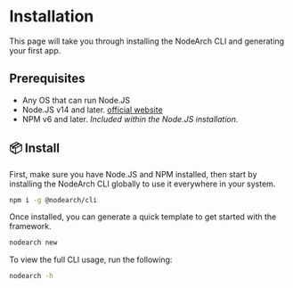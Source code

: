 # Installation
This page will take you through installing the NodeArch CLI and generating your first app. 
## Prerequisites
* Any OS that can run Node.JS 
* Node.JS v14 and later. [official website](https://nodejs.org/en/download/)
* NPM v6 and later. *Included within the Node.JS installation.*

## 📦 Install

First, make sure you have Node.JS and NPM installed, then start by installing the NodeArch CLI globally to use it everywhere in your system.

```sh
npm i -g @nodearch/cli
```

Once installed, you can generate a quick template to get started with the framework.
```sh
nodearch new
```

To view the full CLI usage, run the following:
```sh
nodearch -h
```